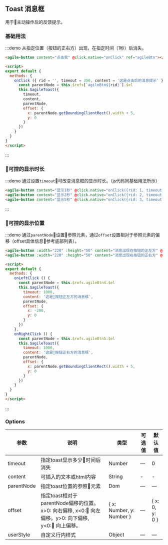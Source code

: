 ## Toast 消息框

用于主动操作后的反馈提示。

<script>
export default {
  methods: {
    onClick ({ rid = '', timeout = 350, content = '这是点击后的消息提示' } = {}) {
      const parentNode = this.$refs[`agileBtn${rid}`].$el
      this.$agileToast({
        timeout,
        content,
        parentNode,
        offset: {
          x: parentNode.getBoundingClientRect().width + 5,
          y: 0
        }
      })
    },
    onLeftClick () {
      const parentNode = this.$refs.agileBtn4.$el
      this.$agileToast({
        timeout: 1000,
        content: '这是按钮正左方的消息框',
        parentNode,
        offset: {
          x: -200,
          y: 0
        }
      })
    },
    onRightClick () {
      const parentNode = this.$refs.agileBtn5.$el
      this.$agileToast({
        timeout: 1000,
        content: '这是按钮正右方的消息框',
        parentNode,
        offset: {
          x: parentNode.getBoundingClientRect().width + 5,
          y: 0
        }
      })
    }
  }
}
</script>

### 基础用法

:::demo 从指定位置（按钮的正右方）出现，在指定时间（1秒）后消失。
```html
<agile-button content="点击我" @click.native="onClick" ref="agileBtn"></agile-button>

<script>
export default {
  methods: {
    onClick ({ rid = '', timeout = 350, content = '这是点击后的消息提示' } = {}) {
      const parentNode = this.$refs[`agileBtn${rid}`].$el
      this.$agileToast({
        timeout,
        content,
        parentNode,
        offset: {
          x: parentNode.getBoundingClientRect().width + 5,
          y: 0
        }
      })
    }
  }
}
</script>
```
:::

### 可控的显示时长

:::demo 通过设置`timeout`可改变消息框的显示时长。（js代码同基础用法所示）
```html
<agile-button content="显示1秒" @click.native="onClick({rid: 1, timeout: 1000, content: '这是显示1秒的消息框'})" ref="agileBtn1"></agile-button>
<agile-button content="显示2秒" @click.native="onClick({rid: 2, timeout: 2000, content: '这是显示2秒的消息框'})" ref="agileBtn2"></agile-button>
<agile-button content="显示5秒" @click.native="onClick({rid: 3, timeout: 5000, content: '这是显示5秒的消息框'})" ref="agileBtn3"></agile-button>

```
:::

### 可控的显示位置

:::demo 通过`parentNode`设置参照元素，通过`offset`设置相对于参照元素的偏移（offset具体信息参考底部列表）。
```html
<agile-button :width="220" :height="50" content="消息出现在按钮的正左方" @click.native="onLeftClick" ref="agileBtn4"></agile-button>
<agile-button :width="220" :height="50" content="消息出现在按钮的正右方" @click.native="onRightClick" ref="agileBtn5"></agile-button>

<script>
export default {
  methods: {
    onLeftClick () {
      const parentNode = this.$refs.agileBtn4.$el
      this.$agileToast({
        timeout: 1000,
        content: '这是按钮正左方的消息框',
        parentNode,
        offset: {
          x: -200,
          y: 0
        }
      })
    },
    onRightClick () {
      const parentNode = this.$refs.agileBtn5.$el
      this.$agileToast({
        timeout: 1000,
        content: '这是按钮正右方的消息框',
        parentNode,
        offset: {
          x: parentNode.getBoundingClientRect().width + 5,
          y: 0
        }
      })
    }
  }
}
</script>
```
:::

### Options
| 参数      | 说明          | 类型      | 可选值                           | 默认值  |
|---------- |-------------- |---------- |--------------------------------  |-------- |
| timeout | 指定toast显示多少时间后消失 | Number | — | 0 |
| content | 可插入的文本或html内容 | String | - | - |
| parentNode | 指定toast位置的参照元素 | Dom | — | — |
| offset | 指定toast相对于parentNode偏移的位置。x>0: 向右偏移, x<0: 向左偏移。y>0: 向下偏移, y<0: 向上偏移。 | { x: Number, y: Number } | — | { x: 0, y: 0 } |
| userStyle | 自定义行内样式 | Object | — | — |

